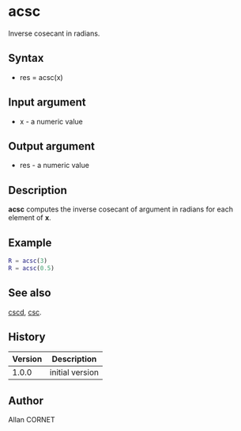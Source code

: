 # acsc

Inverse cosecant in radians.

## Syntax

- res = acsc(x)

## Input argument

- x - a numeric value

## Output argument

- res - a numeric value

## Description

<b>acsc</b> computes the inverse cosecant of argument in radians for each element of <b>x</b>.

## Example

```matlab
R = acsc(3)
R = acsc(0.5)
```

## See also

[cscd](cscd.html), [csc](csc.html).

## History

| Version | Description     |
| ------- | --------------- |
| 1.0.0   | initial version |

## Author

Allan CORNET
